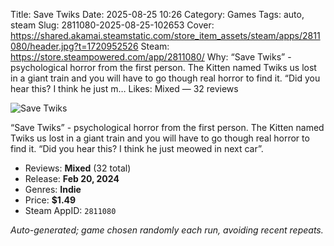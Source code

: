 Title: Save Twiks
Date: 2025-08-25 10:26
Category: Games
Tags: auto, steam
Slug: 2811080-2025-08-25-102653
Cover: https://shared.akamai.steamstatic.com/store_item_assets/steam/apps/2811080/header.jpg?t=1720952526
Steam: https://store.steampowered.com/app/2811080/
Why: “Save Twiks” - psychological horror from the first person. The Kitten named Twiks us lost in a giant train and you will have to go though real horror to find it. “Did you hear this? I think he just m…
Likes: Mixed — 32 reviews

![Save Twiks](https://shared.akamai.steamstatic.com/store_item_assets/steam/apps/2811080/header.jpg?t=1720952526)

“Save Twiks” - psychological horror from the first person. The Kitten named Twiks us lost in a giant train and you will have to go though real horror to find it. “Did you hear this? I think he just meowed in next car”.

- Reviews: **Mixed** (32 total)
- Release: **Feb 20, 2024**
- Genres: **Indie**
- Price: **$1.49**
- Steam AppID: `2811080`

*Auto-generated; game chosen randomly each run, avoiding recent repeats.*
